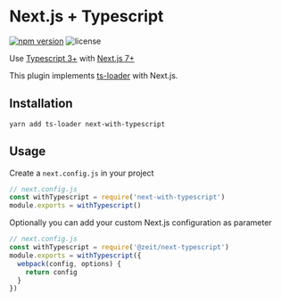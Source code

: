 # Next.js + Typescript
[![npm version](https://badge.fury.io/js/next-with-typescript.svg)](https://badge.fury.io/js/next-with-typescript)
![license](https://img.shields.io/github/license/echoulen/next-with-typescript.svg)

Use [Typescript 3+](https://www.typescriptlang.org/) with [Next.js 7+](https://github.com/zeit/next.js)

This plugin implements [ts-loader](https://github.com/TypeStrong/ts-loader) with Next.js.

## Installation
```
yarn add ts-loader next-with-typescript
```

## Usage

Create a `next.config.js` in your project

```js
// next.config.js
const withTypescript = require('next-with-typescript')
module.exports = withTypescript()
```

Optionally you can add your custom Next.js configuration as parameter

```js
// next.config.js
const withTypescript = require('@zeit/next-typescript')
module.exports = withTypescript({
  webpack(config, options) {
    return config
  }
})
```

